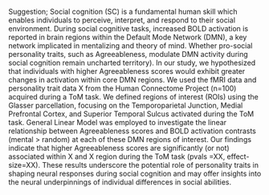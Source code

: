 
Suggestion; Social cognition (SC) is a fundamental human skill which enables individuals to perceive, interpret, and respond to their social environment. During social cognitive tasks, increased BOLD activation is reported in brain regions within the Default Mode Network (DMN), a key network implicated in mentalizing and theory of mind. Whether pro-social personality traits, such as Agreeableness, modulate DMN activity during social cognition remain uncharted territory). In our study, we hypothesized that individuals with higher Agreeableness scores would exhibit greater changes in activation within core DMN regions. We used the fMRI data and personality trait data X from the Human Connectome Project (n=100) acquired during a ToM task. We defined regions of interest (ROIs) using the Glasser parcellation, focusing on the Temporoparietal Junction, Medial Prefrontal Cortex, and Superior Temporal Sulcus activated during the ToM task. General Linear Model was employed to investigate the linear relationship between Agreeableness scores and BOLD activation contrasts (mental > random) at each of these DMN regions of interest. Our findings indicate that higher Agreeableness scores are significantly (or not) associated within X and X region during the ToM task (pvals =XX, effect-size=XX). These results underscore the potential role of personality traits in shaping neural responses during social cognition and may offer insights into the neural underpinnings of individual differences in social abilities.
